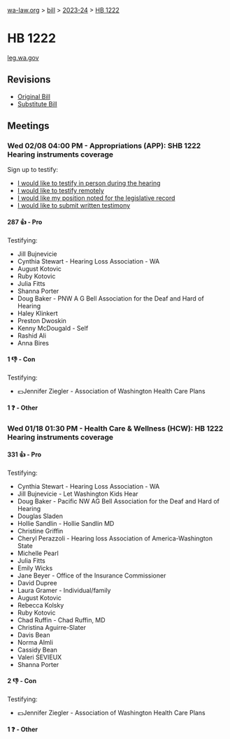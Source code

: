 [wa-law.org](/) > [bill](/bill/) > [2023-24](/bill/2023-24/) > [HB 1222](/bill/2023-24/hb/1222/)

# HB 1222
[leg.wa.gov](https://app.leg.wa.gov/billsummary?BillNumber=1222&Year=2023&Initiative=false)

## Revisions
* [Original Bill](1/)
* [Substitute Bill](S/)

## Meetings
### Wed 02/08 04:00 PM - Appropriations (APP): SHB 1222 Hearing instruments coverage
Sign up to testify:
* [I would like to testify in person during the hearing](https://app.leg.wa.gov/csi/Testifier/Add?chamber=House&mId=30673&aId=150876&caId=21196&tId=1)
* [I would like to testify remotely](https://app.leg.wa.gov/csi/Testifier/Add?chamber=House&mId=30673&aId=150876&caId=21196&tId=2)
* [I would like my position noted for the legislative record](https://app.leg.wa.gov/csi/Testifier/Add?chamber=House&mId=30673&aId=150876&caId=21196&tId=3)
* [I would like to submit written testimony](https://app.leg.wa.gov/csi/Testifier/Add?chamber=House&mId=30673&aId=150876&caId=21196&tId=4)

#### 287 👍 - Pro
Testifying:
* Jill Bujnevicie
* Cynthia Stewart - Hearing Loss Association - WA
* August Kotovic
* Ruby Kotovic
* Julia Fitts
* Shanna Porter
* Doug Baker - PNW A G Bell Association for the Deaf and Hard of Hearing
* Haley Klinkert
* Preston Dwoskin
* Kenny McDougald - Self
* Rashid Ali
* Anna Bires

#### 1 👎 - Con
Testifying:
* 💵Jennifer Ziegler - Association of Washington Health Care Plans

#### 1 ❓ - Other

### Wed 01/18 01:30 PM - Health Care & Wellness (HCW): HB 1222 Hearing instruments coverage
#### 331 👍 - Pro
Testifying:
* Cynthia Stewart - Hearing Loss Association - WA
* Jill Bujnevicie - Let Washington Kids Hear
* Doug Baker - Pacific NW AG Bell Association for the Deaf and Hard of Hearing
* Douglas Sladen
* Hollie Sandlin - Hollie Sandlin MD
* Christine Griffin
* Cheryl Perazzoli - Hearing loss Association of America-Washington State
* Michelle Pearl
* Julia Fitts
* Emily Wicks
* Jane Beyer - Office of the Insurance Commissioner
* David Dupree
* Laura Gramer - Individual/family
* August Kotovic
* Rebecca Kolsky
* Ruby Kotovic
* Chad Ruffin - Chad Ruffin, MD
* Christina Aguirre-Slater
* Davis Bean
* Norma Almli
* Cassidy Bean
* Valeri SEVIEUX
* Shanna Porter

#### 2 👎 - Con
Testifying:
* 💵Jennifer Ziegler - Association of Washington Health Care Plans

#### 1 ❓ - Other
